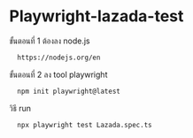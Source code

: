 
# Playwright-lazada-test

ขั้นตอนที่ 1 ต้องลง node.js

```bash
  https://nodejs.org/en
```

ขั้นตอนที่ 2 ลง tool playwright 

```bash
  npm init playwright@latest
```

วิธี run 

```bash
  npx playwright test Lazada.spec.ts
```


